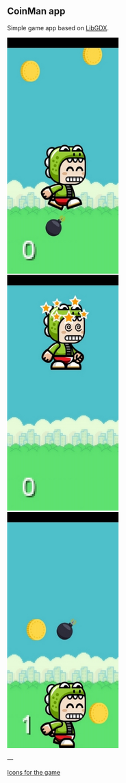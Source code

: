 ## CoinMan app

Simple game app based on [LibGDX](https://libgdx.badlogicgames.com/download.html).

<img src="0.jpg" width="260"><img src="1.jpg" width="260"><img src="2.jpg" width="260">

—

[Icons for the game](https://opengameart.org/)